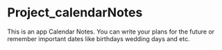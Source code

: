 # Project_calendarNotes
This is an app Calendar Notes. You can write your plans for the future or remember important dates like birthdays wedding days and etc. 

